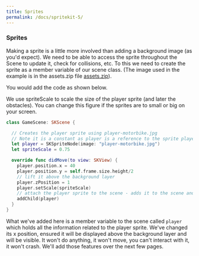 ```yaml
---
title: Sprites
permalink: /docs/spritekit-5/
---
```


### Sprites

Making a sprite is a little more involved than adding a background image (as you'd expect). We need to be able to access the sprite throughout the Scene to update it, check for collisions, etc. To this we need to create the sprite as a member variable of our scene class. (The image used in the example is in the assets.zip file [assets.zip](https://moodle.yorksj.ac.uk/mod/resource/view.php?id=1169361)).  

You would add the code as shown below.  

We use spriteScale to scale the size of the player sprite (and later the obstacles). You can change this figure if the sprites are to small or big on your screen. 

```swift
class GameScene: SKScene {

  // Creates the player sprite using player-motorbike.jpg
  // Note it is a constant as player is a reference to the sprite player will not change but the contents of the sprite will
  let player = SKSpriteNode(image: "player-motorbike.jpg")
  let spriteScale = 0.75

  override func didMove(to view: SKView) {
    player.position.x = 40
    player.position.y = self.frame.size.height/2
    // lift it above the background layer
    player.zPosition = 1
    player.setScale(spriteScale)
    // attach the player sprite to the scene - adds it to the scene and displays it
    addChild(player)
  }
}
```

What we've added here is a member variable to the scene called `player` which holds all the information related to the player sprite. We've changed its x position, ensured it will be displayed above the background layer and will be visible. It won't do anything, it won't move, you can't interact with it, it won't crash. We'll add those features over the next few pages.  


